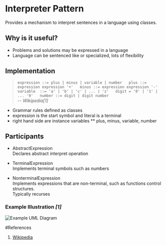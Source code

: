 # Interpreter Pattern

Provides a mechanism to interpret sentences in a language using classes.

## Why is it useful?

* Problems and solutions may be expressed in a language
* Language can be sentenced like or specialized, lots of flexibility

## Implementation

>`expression ::= plus | minus | variable | number  
> plus ::= expression expression '+'  
> minus ::= expression expression '-'  
> variable  ::= 'a' | 'b' | 'c' | ... | 'z'  
> digit = '0' | '1' | ... '9'  
> number ::= digit | digit number`  
> -- <cite>Wikipedia[1]</cite>  

* Grammar rules defined as classes
* expression is the start symbol and literal is a terminal
* right hand side are instance variables
** plus, minus, variable, number

## Participants

* AbstractExpression   
Declares abstract interpret operation

* TerminalExpression  
    Implements terminal symbols such as numbers

* NonterminalExpression   
Implements expressions that are non-terminal, such as functions control structures.  
Typically recurses

### Example Illustration <cite>[1]</cite>

![Example UML Diagram](http://upload.wikimedia.org/wikipedia/en/0/03/Interpreter_UML_class_diagram.jpg)

#References

1. [Wikipedia][]


[Wikipedia]: http://en.wikipedia.org/wiki/Interpreter_pattern "Wikipedia"